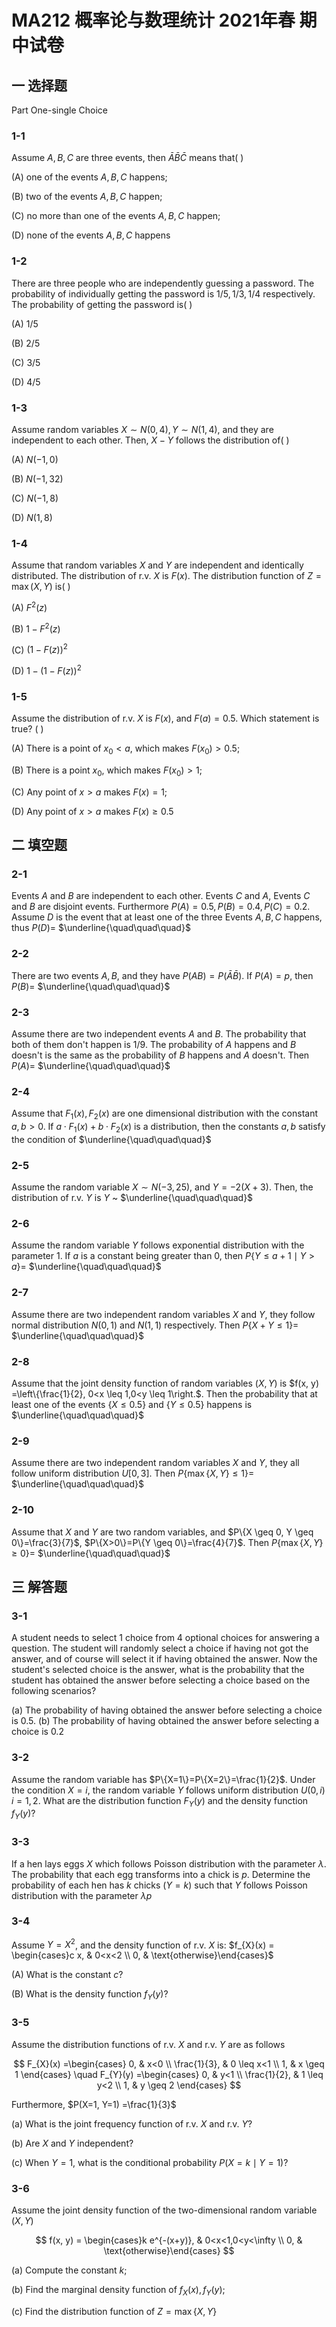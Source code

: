 # MA212 概率论与数理统计 2021年春 期中试卷

## 一 选择题

Part One-single Choice

### 1-1

Assume $A, B, C$ are three events, then $\bar{A} \bar{B} \bar{C}$ means that( )

(A) one of the events $A, B, C$ happens;

(B) two of the events $A, B, C$ happen;

(C) no more than one of the events $A, B, C$ happen;

(D) none of the events $A, B, C$ happens

### 1-2

There are three people who are independently guessing a password. The probability of individually getting the password is $1/5, 1/3, 1/4$ respectively. The probability of getting the password is( )

(A) $1/5$

(B) $2/5$

(C) $3/5$

(D) $4/5$

### 1-3

Assume random variables $X \sim N(0,4), Y \sim N(1,4)$, and they are independent to each other. Then, $X-Y$ follows the distribution of( )

(A) $N(-1,0)$

(B) $N(-1,32)$

(C) $N(-1,8)$

(D) $N(1,8)$

### 1-4

Assume that random variables $X$ and $Y$ are independent and identically distributed. The distribution of r.v. $X$ is $F(x)$. The distribution function of $Z=\max (X, Y)$ is( )

(A) $F^{2}(z)$

(B) $1-F^{2}(z)$

(C) $(1-F(z))^{2}$

(D) $1-(1-F(z))^{2}$

### 1-5

Assume the distribution of r.v. $X$ is $F(x)$, and $F(a) =0.5$. Which statement is true? ( )

(A) There is a point of $x_{0}<a$, which makes $F\left(x_{0}\right) >0.5$;

(B) There is a point $x_{0}$, which makes $F\left(x_{0}\right) >1$;

(C) Any point of $x>a$ makes $F(x) =1$;

(D) Any point of $x>a$ makes $F(x) \geq 0.5$

## 二 填空题

### 2-1

Events $A$ and $B$ are independent to each other. Events $C$ and $A$, Events $C$ and $B$ are disjoint events. Furthermore $P(A) =0.5, P(B) =0.4, P(C) =0.2$. Assume $D$ is the event that at least one of the three Events $A, B, C$ happens, thus $P(D) =$ $\underline{\quad\quad\quad}$

### 2-2

There are two events $A, B$, and they have $P(AB) =P(\bar{A} \bar{B})$. If $P(A) =p$, then $P(B) =$ $\underline{\quad\quad\quad}$

### 2-3

Assume there are two independent events $A$ and $B$. The probability that both of them don't happen is $1/9$. The probability of $A$ happens and $B$ doesn't is the same as the probability of $B$ happens and $A$ doesn't. Then $P(A) =$ $\underline{\quad\quad\quad}$

### 2-4

Assume that $F_{1}(x), F_{2}(x)$ are one dimensional distribution with the constant $a, b>0$. If $a \cdot F_{1}(x) +b \cdot F_{2}(x)$ is a distribution, then the constants $a, b$ satisfy the condition of $\underline{\quad\quad\quad}$

### 2-5

Assume the random variable $X \sim N(-3,25)$, and $Y=-2(X+3)$. Then, the distribution of r.v. $Y$ is $Y$ ~ $\underline{\quad\quad\quad}$

### 2-6

Assume the random variable $Y$ follows exponential distribution with the parameter 1. If $a$ is a constant being greater than 0, then $P\{Y \leq a+1 \mid Y>a\}=$ $\underline{\quad\quad\quad}$

### 2-7

Assume there are two independent random variables $X$ and $Y$, they follow normal distribution $N(0,1)$ and $N(1,1)$ respectively. Then $P\{X+Y \leq 1\}=$ $\underline{\quad\quad\quad}$

### 2-8

Assume that the joint density function of random variables $(X, Y)$ is $f(x, y) =\left\{\frac{1}{2}, 0<x \leq 1,0<y \leq 1\right.$. Then the probability that at least one of the events $\{X \leq 0.5\}$ and $\{Y \leq 0.5\}$ happens is $\underline{\quad\quad\quad}$

### 2-9

Assume there are two independent random variables $X$ and $Y$, they all follow uniform distribution $U[0,3]$. Then $P\{\max \{X, Y\} \leq 1\}=$ $\underline{\quad\quad\quad}$

### 2-10

Assume that $X$ and $Y$ are two random variables, and $P\{X \geq 0, Y \geq 0\}=\frac{3}{7}$, $P\{X>0\}=P\{Y \geq 0\}=\frac{4}{7}$. Then $P\{\max \{X, Y\} \geq 0\}=$ $\underline{\quad\quad\quad}$

## 三 解答题

### 3-1

A student needs to select 1 choice from 4 optional choices for answering a question. The student will randomly select a choice if having not got the answer, and of course will select it if having obtained the answer. Now the student's selected choice is the answer, what is the probability that the student has obtained the answer before selecting a choice based on the following scenarios?

(a) The probability of having obtained the answer before selecting a choice is 0.5.
(b) The probability of having obtained the answer before selecting a choice is 0.2

### 3-2

Assume the random variable has $P\{X=1\}=P\{X=2\}=\frac{1}{2}$. Under the condition $X=i$, the random variable $Y$ follows uniform distribution $U(0, i)$ $i=1,2$. What are the distribution function $F_{Y}(y)$ and the density function $f_{Y}(y)$?

### 3-3

If a hen lays eggs $X$ which follows Poisson distribution with the parameter $\lambda$. The probability that each egg transforms into a chick is $p$. Determine the probability of each hen has $k$ chicks $(Y=k)$ such that $Y$ follows Poisson distribution with the parameter $\lambda p$

### 3-4

Assume $Y=X^{2}$, and the density function of r.v. $X$ is: $f_{X}(x) = \begin{cases}c x, & 0<x<2 \\ 0, & \text{otherwise}\end{cases}$

(A) What is the constant $c$?

(B) What is the density function $f_{Y}(y)$?

### 3-5

Assume the distribution functions of r.v. $X$ and r.v. $Y$ are as follows

$$
F_{X}(x) =\begin{cases}
0, & x<0 \\
\frac{1}{3}, & 0 \leq x<1 \\
1, & x \geq 1
\end{cases} \quad F_{Y}(y) =\begin{cases}
0, & y<1 \\
\frac{1}{2}, & 1 \leq y<2 \\
1, & y \geq 2
\end{cases}
$$

Furthermore, $P(X=1, Y=1) =\frac{1}{3}$

(a) What is the joint frequency function of r.v. $X$ and r.v. $Y$?

(b) Are $X$ and $Y$ independent?

(c) When $Y=1$, what is the conditional probability $P(X=k \mid Y=1)$?

### 3-6

Assume the joint density function of the two-dimensional random variable $(X, Y)$

$$
f(x, y) = \begin{cases}k e^{-(x+y)}, & 0<x<1,0<y<\infty \\ 0, & \text{otherwise}\end{cases}
$$

(a) Compute the constant $k$;

(b) Find the marginal density function of $f_{X}(x), f_{Y}(y)$;

(c) Find the distribution function of $Z=\max \{X, Y\}$

